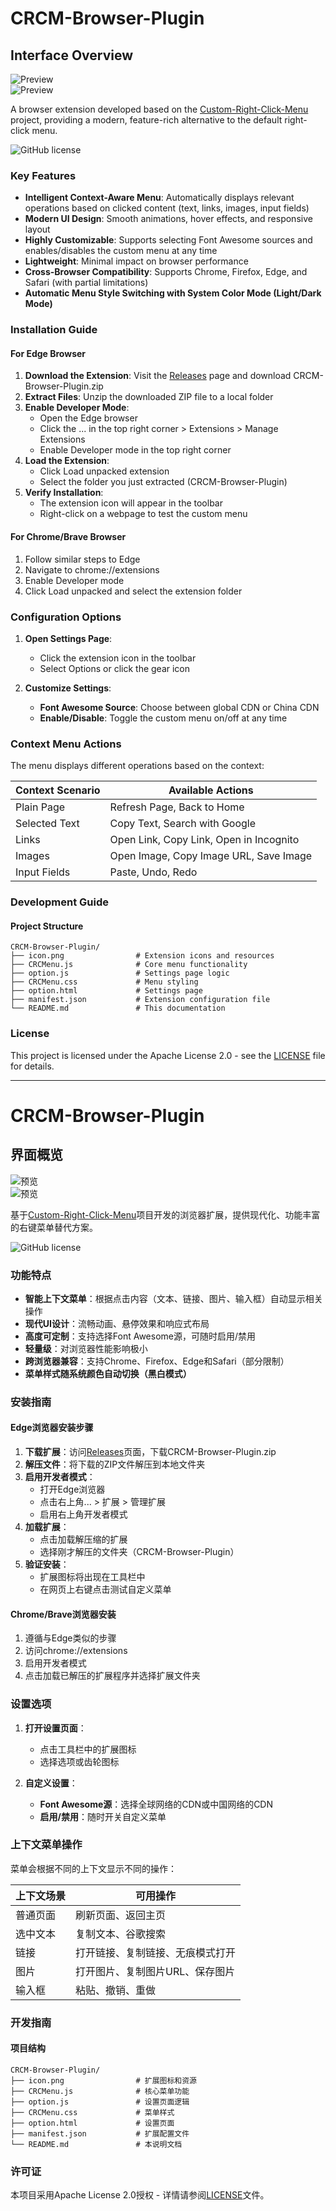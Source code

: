 # CRCM-Browser-Plugin

## Interface Overview
![Preview](https://github.com/add-qwq/CRCM-Browser-Plugin/blob/main/CRCM-Browser-Plugin.png?raw=true)  
![Preview](https://github.com/add-qwq/CRCM-Browser-Plugin/blob/main/CRCM-Browser-Plugin.png2?raw=true)  

A browser extension developed based on the [Custom-Right-Click-Menu](https://github.com/add-qwq/Custom-Right-Click-Menu) project, providing a modern, feature-rich alternative to the default right-click menu.  

![GitHub license](https://img.shields.io/github/license/add-qwq/CRCM-Browser-Plugin?style=flat-square)  


### Key Features
- **Intelligent Context-Aware Menu**: Automatically displays relevant operations based on clicked content (text, links, images, input fields)
- **Modern UI Design**: Smooth animations, hover effects, and responsive layout
- **Highly Customizable**: Supports selecting Font Awesome sources and enables/disables the custom menu at any time
- **Lightweight**: Minimal impact on browser performance
- **Cross-Browser Compatibility**: Supports Chrome, Firefox, Edge, and Safari (with partial limitations)
- **Automatic Menu Style Switching with System Color Mode (Light/Dark Mode)**  


### Installation Guide
#### For Edge Browser
1. **Download the Extension**: Visit the [Releases](https://github.com/add-qwq/CRCM-Browser-Plugin/releases) page and download CRCM-Browser-Plugin.zip
2. **Extract Files**: Unzip the downloaded ZIP file to a local folder
3. **Enable Developer Mode**:
   - Open the Edge browser
   - Click the ... in the top right corner > Extensions > Manage Extensions
   - Enable Developer mode in the top right corner
4. **Load the Extension**:
   - Click Load unpacked extension
   - Select the folder you just extracted (CRCM-Browser-Plugin)
5. **Verify Installation**:
   - The extension icon will appear in the toolbar
   - Right-click on a webpage to test the custom menu

#### For Chrome/Brave Browser
1. Follow similar steps to Edge
2. Navigate to chrome://extensions
3. Enable Developer mode
4. Click Load unpacked and select the extension folder  


### Configuration Options
1. **Open Settings Page**:
   - Click the extension icon in the toolbar
   - Select Options or click the gear icon

2. **Customize Settings**:
   - **Font Awesome Source**: Choose between global CDN or China CDN
   - **Enable/Disable**: Toggle the custom menu on/off at any time


### Context Menu Actions
The menu displays different operations based on the context:

| Context Scenario    | Available Actions                          |
|---------------------|--------------------------------------------|
| Plain Page          | Refresh Page, Back to Home                  |
| Selected Text       | Copy Text, Search with Google              |
| Links               | Open Link, Copy Link, Open in Incognito     |
| Images              | Open Image, Copy Image URL, Save Image     |
| Input Fields        | Paste, Undo, Redo                          |  


### Development Guide
#### Project Structure
```
CRCM-Browser-Plugin/
├── icon.png                # Extension icons and resources
├── CRCMenu.js              # Core menu functionality
├── option.js               # Settings page logic
├── CRCMenu.css             # Menu styling
├── option.html             # Settings page
├── manifest.json           # Extension configuration file
└── README.md               # This documentation
```


### License
This project is licensed under the Apache License 2.0 - see the [LICENSE](LICENSE) file for details.  


---


# CRCM-Browser-Plugin

## 界面概览
![预览](https://github.com/add-qwq/CRCM-Browser-Plugin/blob/main/CRCM-Browser-Plugin.png?raw=true)  
![预览](https://github.com/add-qwq/CRCM-Browser-Plugin/blob/main/CRCM-Browser-Plugin.png2?raw=true)  

基于[Custom-Right-Click-Menu](https://github.com/add-qwq/Custom-Right-Click-Menu)项目开发的浏览器扩展，提供现代化、功能丰富的右键菜单替代方案。  

![GitHub license](https://img.shields.io/github/license/add-qwq/CRCM-Browser-Plugin?style=flat-square)  


### 功能特点
- **智能上下文菜单**：根据点击内容（文本、链接、图片、输入框）自动显示相关操作
- **现代UI设计**：流畅动画、悬停效果和响应式布局
- **高度可定制**：支持选择Font Awesome源，可随时启用/禁用
- **轻量级**：对浏览器性能影响极小
- **跨浏览器兼容**：支持Chrome、Firefox、Edge和Safari（部分限制）
- **菜单样式随系统颜色自动切换（黑白模式）**  


### 安装指南
#### Edge浏览器安装步骤
1. **下载扩展**：访问[Releases](https://github.com/add-qwq/CRCM-Browser-Plugin/releases)页面，下载CRCM-Browser-Plugin.zip
2. **解压文件**：将下载的ZIP文件解压到本地文件夹
3. **启用开发者模式**：
   - 打开Edge浏览器
   - 点击右上角... > 扩展 > 管理扩展
   - 启用右上角开发者模式
4. **加载扩展**：
   - 点击加载解压缩的扩展
   - 选择刚才解压的文件夹（CRCM-Browser-Plugin）
5. **验证安装**：
   - 扩展图标将出现在工具栏中
   - 在网页上右键点击测试自定义菜单

#### Chrome/Brave浏览器安装
1. 遵循与Edge类似的步骤
2. 访问chrome://extensions
3. 启用开发者模式
4. 点击加载已解压的扩展程序并选择扩展文件夹  


### 设置选项
1. **打开设置页面**：
   - 点击工具栏中的扩展图标
   - 选择选项或齿轮图标

2. **自定义设置**：
   - **Font Awesome源**：选择全球网络的CDN或中国网络的CDN
   - **启用/禁用**：随时开关自定义菜单


### 上下文菜单操作
菜单会根据不同的上下文显示不同的操作：

| 上下文场景         | 可用操作                                  |
|--------------------|------------------------------------------|
| 普通页面           | 刷新页面、返回主页                       |
| 选中文本           | 复制文本、谷歌搜索                       |
| 链接               | 打开链接、复制链接、无痕模式打开         |
| 图片               | 打开图片、复制图片URL、保存图片          |
| 输入框             | 粘贴、撤销、重做                         |  


### 开发指南
#### 项目结构
```
CRCM-Browser-Plugin/
├── icon.png                # 扩展图标和资源
├── CRCMenu.js              # 核心菜单功能
├── option.js               # 设置页面逻辑
├── CRCMenu.css             # 菜单样式
├── option.html             # 设置页面
├── manifest.json           # 扩展配置文件
└── README.md               # 本说明文档
```


### 许可证
本项目采用Apache License 2.0授权 - 详情请参阅[LICENSE](LICENSE)文件。
